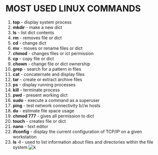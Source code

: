 # MOST USED LINUX COMMANDS
1. **top** - display system process
2. **mkdir** - make a new dict
3. **ls** - list dict contents
4. **rm** - removes file or dict
5. **cd** - change dict
6. **mv** - moves or rename files or dict
7. **chmod** - changes files or ict permission
8. **cp** - copy file or dict
9. **chown** - change file or dict ownership
10. **grep** - search for a pattern in files
11. **cat** - concaternate and display files
12. **tar** - create or extract archive files
13. **ps** - display running processes
14. **kill** - terminate process
15. **pwd** - present working dict
16. **sudo** - execute a command as a superuser
17. **ping** - test network connectivity b//w hosts
18. **du** - estimate file space usage
19. **chmod 777** - gives all permission to dict
20. **touch** - creates file or dict
21. **nano** - text editor
22. **ifconfig** - display the current configuration of TCP/IP on a given workstation
23. **ls -l** - used to list information about files and directories within the file system
![k](https://github.com/KRIISHSHARMA/CODE/assets/86760658/b6e755d4-e435-42b8-9da9-b3d69c506baa)
